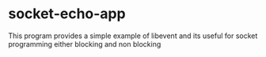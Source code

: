 # socket-echo-app
This program provides a simple example of libevent and its useful for socket programming either blocking and non blocking
